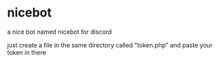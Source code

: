 # nicebot
a nice bot named nicebot for discord

just create a file in the same directory called "token.php" and paste your token in there
